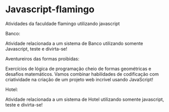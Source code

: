 # Javascript-flamingo
Atividades da faculdade flamingo utilizando javascript

Banco: 

Atividade relacionada a um sistema de Banco utilizando somente Javascript, teste e divirta-se! 

Aventureiros das formas proibidas:

Exercícios de lógica de programação cheio de formas geométricas e desafios matemáticos. Vamos combinar habilidades de codificação com criatividade na criação de um projeto web incrível usando JavaScript!

Hotel:

Atividade relacionada a um sistema de Hotel utilizando somente javascript, teste e divirta-se!

